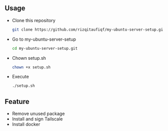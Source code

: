 ## Usage
* Clone this repository
    ```bash
    git clone https://github.com/rizqitaufiqf/my-ubuntu-server-setup.git
    ```
* Go to my-ubuntu-server-setup
    ```bash
    cd my-ubuntu-server-setup.git
    ```
* Chown setup.sh
    ```bash
    chown +x setup.sh
    ```
* Execute
    ```bash
    ./setup.sh 
    ```

## Feature
* Remove unused package
* Install and sign Tailscale
* Install docker